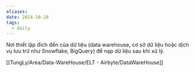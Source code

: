 ```yaml
---
aliases: 
date: 2024-10-28
tags:
  - daily
---
```

Nơi thiết lập đích đến của dữ liệu (data warehouse, cơ sở dữ liệu hoặc dịch vụ lưu trữ như Snowflake, BigQuery) để nạp dữ liệu sau khi xử lý.

[[TungLy/Area/Data-WareHouse/ELT - Airbyte/DataWareHouse]]